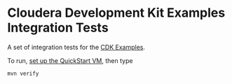 # Cloudera Development Kit Examples Integration Tests

A set of integration tests for the [CDK Examples](https://github.com/cloudera/cdk-examples).

To run, [set up the QuickStart VM](https://github.com/cloudera/cdk-examples/blob/master/README.md#getting-started), then type

```bash
mvn verify
```
